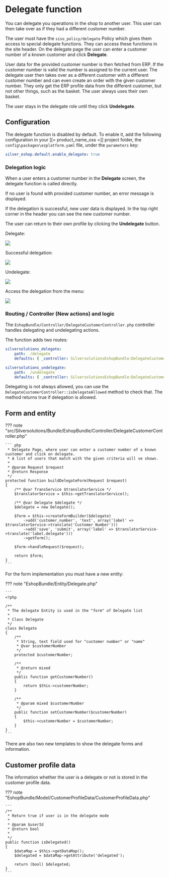 # Delegate function

You can delegate you operations in the shop to another user.
This user can then take over as if they had a different customer number.

The user must have the `siso_policy/delegate` Policy which gives them access to special delegate functions.
They can access these functions in the site header.
On the delegate page the user can enter a customer number of a known customer and click **Delegate**.

User data for the provided customer number is then fetched from ERP.
If the customer number is valid the number is assigned to the current user.
The delegate user then takes over as a different customer with a different customer number
and can even create an order with the given customer number.
They only get the ERP profile data from the different customer, but not other things, such as the basket.
The user always uses their own basket.

The user stays in the delegate role until they click **Undelegate**.

## Configuration

The delegate function is disabled by default. To enable it, add the following configuration in your [[= product_name_oss =]] project folder, the `config\packages\ezplatform.yaml` file, under the `parameters` key:

``` yaml
silver_eshop.default.enable_delegate: true    
```

### Delegation logic

When a user enters a customer number in the **Delegate** screen, the delegate function is called directly.

If no user is found with provided customer number, an error message is displayed.

If the delegation is successful, new user data is displayed.
In the top right corner in the header you can see the new customer number.

The user can return to their own profile by clicking the **Undelegate** button.

Delegate:

![](../img/delegate.png)

Successful delegation:

![](../img/delegate_successful.png)

Undelegate:

![](../img/undelegate.png)

Access the delegation from the menu:

![](../img/delegate_access_from_menu.png)

### Routing / Controller (New actions) and logic

The `EshopBundle/Controller/DelegateCustomerController.php` controller handles delegating and undelegating actions.

The function adds two routes:

``` yaml
silversolutions_delegate:
    path:  /delegate
    defaults: { _controller: SilversolutionsEshopBundle:DelegateCustomer:delegate }

silversolutions_undelegate:
    path:  /undelegate
    defaults: { _controller: SilversolutionsEshopBundle:DelegateCustomer:undelegate }
```

Delegating is not always allowed, you can use the `DelegateCustomerController::isDelegateAllowed` method to check that.
The method returns true if delegation is allowed.

## Form and entity

??? note "src/Silversolutions/Bundle/EshopBundle/Controller/DelegateCustomerController.php"

    ``` php
     * Delegate Page, where user can enter a customer number of a known customer and click on delegate.
     * A list of users that match with the given criteria will ve shown.
     *
     * @param Request $request
     * @return Response
     */
    protected function buildDelegateForm(Request $request)
    {
        /** @var TransService $translatorService */
        $translatorService = $this->getTranslatorService();

        /** @var Delegate $delegate */
        $delegate = new Delegate();

        $form = $this->createFormBuilder($delegate)
            ->add('customer_number', 'text', array('label' =>  $translatorService->translate('Customer Number')))
            ->add('save', 'submit', array('label' => $translatorService->translate('label.delegate')))
            ->getForm();

        $form->handleRequest($request);

        return $form;
    }
    ```

For the form implementation you must have a new entity:

??? note "EshopBundle/Entity/Delegate.php"

    ```
    <?php

    /**
     * The delegate Entity is used in the "form" of Delegate list
     *
     * Class Delegate
     */
    class Delegate
    {
        /**
         * String, text field used for "customer number" or "name"
         * @var $customerNumber
         */
        protected $customerNumber;

        /**
         * @return mixed
         */
        public function getCustomerNumber()
        {
            return $this->customerNumber;
        }

        /**
         * @param mixed $customerNumber
         */
        public function setCustomerNumber($customerNumber)
        {
            $this->customerNumber = $customerNumber;
        }
    }
    ```

There are also two new templates to show the delegate forms and information.

## Customer profile data

The information whether the user is a delegate or not is stored in the customer profile data.

??? note "EshopBundle/Model/CustomerProfileData/CustomerProfileData.php"

    ```
    /**
     * Return true if user is in the delegate mode
     *
     * @param $userId
     * @return bool
     *
     */
    public function isDelegated()
    {
        $dataMap = $this->getDataMap();
        $delegated = $dataMap->getAttribute('delegated');

        return (bool) $delegated;
    }
    ```
